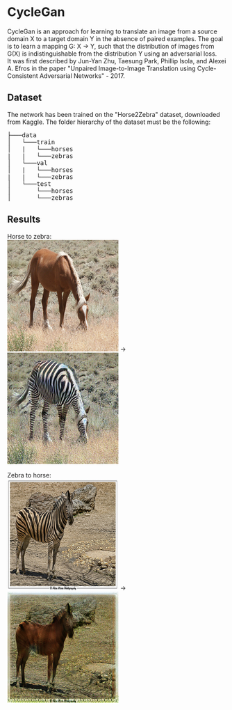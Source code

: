 # CycleGan  
CycleGan is an approach for learning to translate an image from a source domain X to a target domain Y in the absence of paired examples. The goal is to learn a mapping G: X → Y, such that the distribution of images from G(X) is indistinguishable from the distribution Y using an adversarial loss.  
It was first described by Jun-Yan Zhu, Taesung Park, Phillip Isola, and Alexei A. Efros in the paper "Unpaired Image-to-Image Translation using Cycle-Consistent Adversarial Networks" - 2017.

## Dataset
The network has been trained on the "Horse2Zebra" dataset, downloaded from Kaggle. The folder hierarchy of the dataset must be the following:  

<pre>
├───data  
│   └───train  
│   |   └───horses
|   |   └───zebras
│   └───val
│   |   └───horses
|   |   └───zebras
│   └───test
│       └───horses
│       └───zebras
</pre>

## Results
Horse to zebra:  
![](saved_images/horse1.png)  ->  ![](saved_images/fake_zebra1.png)   

Zebra to horse:  
![](saved_images/zebra1.png)  ->  ![](saved_images/fake_horse1.png)
